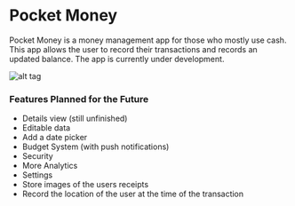 # Pocket Money

Pocket Money is a money management app for those who mostly use cash. This app allows the user to record their transactions and records an updated balance. The app is currently under development.

![alt tag](https://raw.githubusercontent.com/BenEmdon/PocketMoney/master/WorkInProcessImage.png)

### Features Planned for the Future
  - Details view (still unfinished)
  - Editable data
  - Add a date picker
  - Budget System (with push notifications)
  - Security
  - More Analytics
  - Settings
  - Store images of the users receipts
  - Record the location of the user at the time of the transaction
